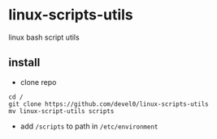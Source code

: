 # linux-scripts-utils

linux bash script utils

## install

- clone repo

```
cd /
git clone https://github.com/devel0/linux-scripts-utils
mv linux-script-utils scripts
```

- add `/scripts` to path in `/etc/environment`
